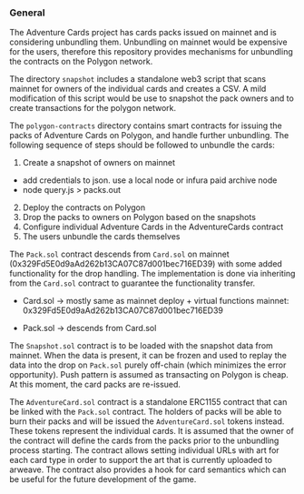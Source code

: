 ### General

The Adventure Cards project has cards packs issued on mainnet and is considering
unbundling them. Unbundling on mainnet would be expensive for the users, therefore
this repository provides mechanisms for unbundling the contracts on the Polygon
network.

The directory `snapshot` includes a standalone web3 script that scans mainnet
for owners of the individual cards and creates a CSV. A mild modification of
this script would be use to snapshot the pack owners and to create transactions
for the polygon network.

The `polygon-contracts` directory contains smart contracts for issuing the
packs of Adventure Cards on Polygon, and handle further unbundling. The following
sequence of steps should be followed to unbundle the cards:

1. Create a snapshot of owners on mainnet

- add credentials to json. use a local node or infura paid archive node
- node query.js > packs.out

2. Deploy the contracts on Polygon
3. Drop the packs to owners on Polygon based on the snapshots
4. Configure individual Adventure Cards in the AdventureCards contract
5. The users unbundle the cards themselves

The `Pack.sol` contract descends from `Card.sol` on mainnet
(0x329Fd5E0d9aAd262b13CA07C87d001bec716ED39) with some added functionality
for the drop handling. The implementation is done via inheriting from the
`Card.sol` contract to guarantee the functionality transfer.

- Card.sol -> mostly same as mainnet deploy + virtual functions
  mainnet: 0x329Fd5E0d9aAd262b13CA07C87d001bec716ED39

- Pack.sol -> descends from Card.sol

The `Snapshot.sol` contract is to be loaded with the snapshot data from
mainnet. When the data is present, it can be frozen and used to replay
the data into the drop on `Pack.sol` purely off-chain (which minimizes the
error opportunity). Push pattern is assumed as transacting on Polygon is
cheap. At this moment, the card packs are re-issued.

The `AdventureCard.sol` contract is a standalone ERC1155 contract that
can be linked with the `Pack.sol` contract. The holders of packs will be
able to burn their packs and will be issued the `AdventureCard.sol` tokens
instead. These tokens represent the individual cards. It is assumed that
the owner of the contract will define the cards from the packs prior to
the unbundling process starting. The contract allows setting individual URLs
with art for each card type in order to support the art that is currently
uploaded to arweave. The contract also provides a hook for card semantics
which can be useful for the future development of the game.
